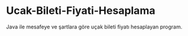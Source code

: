 # Ucak-Bileti-Fiyati-Hesaplama
Java ile mesafeye ve şartlara göre uçak bileti fiyatı hesaplayan program.
